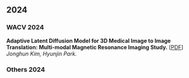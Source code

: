 ## 2024

### WACV 2024

**Adaptive Latent Diffusion Model for 3D Medical Image to Image Translation: Multi-modal Magnetic Resonance Imaging Study.** [[PDF](https://arxiv.org/abs/2311.00265)]<br>
*Jonghun Kim, Hyunjin Park.*<br>

### Others 2024
